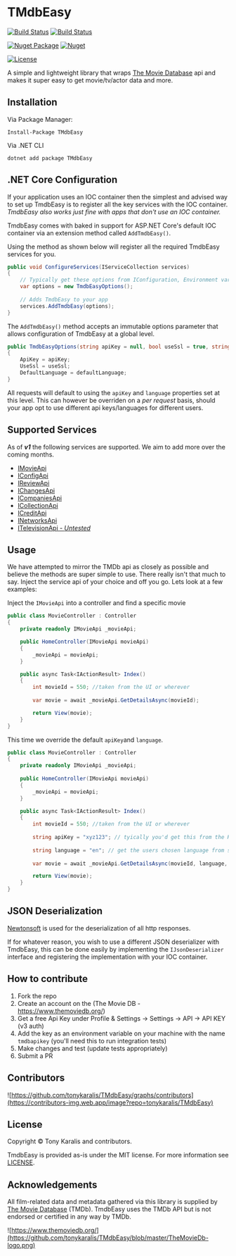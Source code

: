 # TMdbEasy

[![Build Status](https://dev.azure.com/tkaralis/TmdbEasy/_apis/build/status/Build%20%26%20test?branchName=master)](https://dev.azure.com/tkaralis/TmdbEasy/_build/latest?definitionId=3&branchName=master)
[![Build Status](https://vsrm.dev.azure.com/tkaralis/_apis/public/Release/badge/53416a01-457a-468c-b80d-e3d18d0bdd1a/1/1)](https://vsrm.dev.azure.com/tkaralis/_apis/public/Release/badge/53416a01-457a-468c-b80d-e3d18d0bdd1a/1/1)

[![Nuget Package](https://badgen.net/nuget/v/TmdbEasy)](https://www.nuget.org/packages/TMdbEasy/)
[![Nuget](https://img.shields.io/nuget/dt/TmdbEasy)](https://www.nuget.org/packages/TMdbEasy/)

[![License](https://badgen.net/badge/license/MIT/blue)](LICENSE)

A simple and lightweight library that wraps [The Movie Database](https://www.themoviedb.org/) api and makes it super easy to get movie/tv/actor data and more.

## Installation

Via Package Manager:
```
Install-Package TMdbEasy
```

Via .NET CLI
```
dotnet add package TMdbEasy
```

## .NET Core Configuration

If your application uses an IOC container then the simplest and advised way to set up TmdbEasy is to register all the key services with the IOC container. *TmdbEasy also works just fine with apps that don't use an IOC container.*

TmdbEasy comes with baked in support for ASP.NET Core's default IOC container via an extension method called `AddTmdbEasy()`.

Using the method as shown below will register all the required TmdbEasy services for you.
``` csharp
public void ConfigureServices(IServiceCollection services)
{   
    // Typically get these options from IConfiguration, Environment variables etc
    var options = new TmdbEasyOptions();
    
    // Adds TmdbEasy to your app
    services.AddTmdbEasy(options);
}
```

The `AddTmdbEasy()` method accepts an immutable options parameter that allows configuration of TmdbEasy at a global level.
``` csharp
public TmdbEasyOptions(string apiKey = null, bool useSsl = true, string defaultLanguage = "en")
{
    ApiKey = apiKey;
    UseSsl = useSsl;
    DefaultLanguage = defaultLanguage;
}
```
All requests will default to using the `apiKey` and `language` properties set at this level. This can however be overriden on a *per request* basis, should your app opt to use different api keys/languages for different users.

## Supported Services
As of ***v1*** the following services are supported. We aim to add more over the coming months.
- [IMovieApi](https://github.com/tonykaralis/TMdbEasy/blob/master/src/Interfaces/IMovieApi.cs)
- [IConfigApi](https://github.com/tonykaralis/TMdbEasy/blob/master/src/Interfaces/IConfigApi.cs)
- [IReviewApi](https://github.com/tonykaralis/TMdbEasy/blob/master/src/Interfaces/IReviewApi.cs)
- [IChangesApi](https://github.com/tonykaralis/TMdbEasy/blob/master/src/Interfaces/IChangesApi.cs)
- [ICompaniesApi](https://github.com/tonykaralis/TMdbEasy/blob/master/src/Interfaces/ICompaniesApi.cs)
- [ICollectionApi](https://github.com/tonykaralis/TMdbEasy/blob/master/src/Interfaces/ICollectionApi.cs)
- [ICreditApi](https://github.com/tonykaralis/TMdbEasy/blob/master/src/Interfaces/ICreditApi.cs)
- [INetworksApi](https://github.com/tonykaralis/TMdbEasy/blob/master/src/Interfaces/INetworksApi.cs)
- [ITelevisionApi - *Untested*](https://github.com/tonykaralis/TMdbEasy/blob/master/src/Interfaces/ITelevisionApi.cs)

## Usage
We have attempted to mirror the TMDb api as closely as possible and believe the methods are super simple to use. There really isn't that much to say. Inject the service api of your choice and off you go. Lets look at a few examples:

Inject the `IMovieApi` into a controller and find a specific movie
``` csharp
public class MovieController : Controller
{
    private readonly IMovieApi _movieApi;

    public HomeController(IMovieApi movieApi)
    {
        _movieApi = movieApi;
    }

    public async Task<IActionResult> Index()
    {
        int movieId = 550; //taken from the UI or wherever
        
        var movie = await _movieApi.GetDetailsAsync(movieId);

        return View(movie);
    }
}
```

This time we override the default `apiKey`and `language`.
``` csharp
public class MovieController : Controller
{
    private readonly IMovieApi _movieApi;
    
    public HomeController(IMovieApi movieApi)
    {
        _movieApi = movieApi;
    }

    public async Task<IActionResult> Index()
    {
        int movieId = 550; //taken from the UI or wherever
        
        string apiKey = "xyz123"; // tyically you'd get this from the HttpContext or Database etc
        
        string language = "en"; // get the users chosen language from somewhere or set a default
        
        var movie = await _movieApi.GetDetailsAsync(movieId, language, apiKey);

        return View(movie);
    }
}
```

## JSON Deserialization 
[Newtonsoft](https://www.newtonsoft.com/json) is used for the deserialization of all http responses.

If for whatever reason, you wish to use a different JSON deserializer with TmdbEasy, this can be done easily by implementing the `IJsonDeserializer` interface and registering the implementation with your IOC container.

## How to contribute
1. Fork the repo
2. Create an account on the (The Movie DB - https://www.themoviedb.org/)
3. Get a free Api Key under Profile & Settings -> Settings -> API -> API KEY (v3 auth)
4. Add the key as an environment variable on your machine with the name `tmdbapikey` (you'll need this to run integration tests)
5. Make changes and test (update tests appropriately)
6. Submit a PR

## Contributors
![https://github.com/tonykaralis/TMdbEasy/graphs/contributors](https://contributors-img.web.app/image?repo=tonykaralis/TMdbEasy)

## License
Copyright © Tony Karalis and contributors.

TmdbEasy is provided as-is under the MIT license. For more information see [LICENSE](LICENSE).

## Acknowledgements
All film-related data and metadata gathered via this library is supplied by [The Movie Database](https://www.themoviedb.org/) (TMDb).
TmdbEasy uses the TMDb API but is not endorsed or certified in any way by TMDb.

![https://www.themoviedb.org/](https://github.com/tonykaralis/TMdbEasy/blob/master/TheMovieDb-logo.png)
